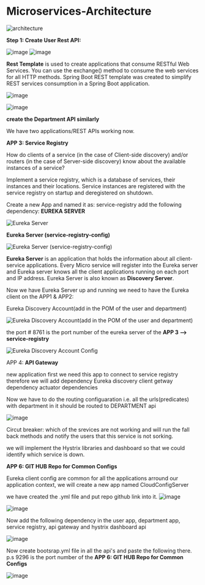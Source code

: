 # Microservices-Architecture

![architecture](https://user-images.githubusercontent.com/52471507/128783666-bcd7ffa5-a6aa-406e-8752-c4141bf6cf3f.PNG)

**Step 1:
Create User Rest API:**


![image](https://user-images.githubusercontent.com/52471507/128786519-064732c5-858b-42cf-b7fc-1735b888d420.png)
![image](https://user-images.githubusercontent.com/52471507/128786946-b061b268-f761-454d-9887-bb8a84bfdf1a.png)

**Rest Template** is used to create applications that consume RESTful Web Services. 
You can use the exchange() method to consume the web services for all HTTP methods.
Spring Boot REST template was created to simplify REST services consumption in a Spring Boot application.

![image](https://user-images.githubusercontent.com/52471507/128787363-f4e70e72-2df2-4652-987d-f104cc901656.png)

![image](https://user-images.githubusercontent.com/52471507/128787471-e02a946d-82b8-46aa-bca8-e849dc8c0072.png)

**create the Department API similarly**


We have two applications/REST APIs working now.


**APP 3: Service Registry**

How do clients of a service (in the case of Client-side discovery) and/or routers 
(in the case of Server-side discovery) know about the available instances of a service? 

Implement a service registry, which is a database of services, their instances and their locations. 
Service instances are registered with the service registry on startup and deregistered on shutdown. 

Create a new App and named it as: service-registry
add the following dependency: **EUREKA SERVER**

![Eureka Server](https://user-images.githubusercontent.com/52471507/128788132-cfecb342-fb56-407b-a0d0-9fe85083c0c5.PNG)

**Eureka Server (service-registry-config)**

![Eureka Server (service-registry-config)](https://user-images.githubusercontent.com/52471507/128788193-771bd713-8525-4455-9e59-d0e2540b8e3e.PNG)

**Eureka Server** is an application that holds the information about all client-service applications. 
Every Micro service will register into the Eureka server and Eureka server knows all the client applications running on each port and IP address. 
Eureka Server is also known as **Discovery Server**.


Now we have Eureka Server up and running we need to have the Eureka client on the APP1 & APP2:

Eureka Discovery Account(add in the POM of the user and department)

![Eureka Discovery Account(add in the POM of the user and department)](https://user-images.githubusercontent.com/52471507/128788423-789fce01-e7a2-4c7b-8f9a-d0fd58d03b34.PNG)

the port # 8761 is the port number of the eureka server of the **APP 3 --> **service-registry****

![Eureka Discovery Account Config](https://user-images.githubusercontent.com/52471507/128788438-ae784679-f545-4625-af58-e85ac7a80b7c.PNG)

APP 4: **API Gateway**

new application first we need this app to connect to service registry 
therefore we will add dependency Eureka discovery client
getway dependency
actuator dependencies
	
Now we have to do the routing configuaration i.e. all the urls(predicates) with department in it should be routed to DEPARTMENT api

![image](https://user-images.githubusercontent.com/52471507/128789082-221ad4dd-4234-41f7-be84-6a31cdd68261.png)


Circut breaker:
which of the srevices are not working and will run the fall back methods and notify the users that this service is not sorking.

we will implement the Hystrix libraries and dashboard so that we could identify which service is down.


**APP 6: GIT HUB Repo for Common Configs**

Eureka client config are common for all the applications arround our application context, we will create a new app named CloudConfigServer

we have created the .yml file and put repo github link into it.
![image](https://user-images.githubusercontent.com/52471507/128887237-7dceac0e-b056-4b97-a5e0-d313e68d651b.png)

![image](https://user-images.githubusercontent.com/52471507/128887159-4f2bbc2a-4b77-4371-b40d-a754730190bf.png)


Now add the following dependency in the user app, department app, service registry, api gateway and hystrix dashboard api


![image](https://user-images.githubusercontent.com/52471507/128891125-cfa8de30-1c94-425c-b982-fb9a623bb9fe.png)

Now create bootsrap.yml file in all the api's and paste the following there.
p.s 9296 is the port number of the **APP 6: GIT HUB Repo for Common Configs**

![image](https://user-images.githubusercontent.com/52471507/128891478-082a9ee6-1359-46c9-8440-ddc0a64200a8.png)






